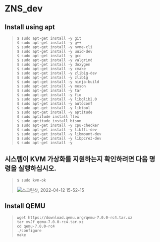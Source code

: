 # ZNS_dev

## Install using apt
> ```
> $ sudo apt-get install -y git
> $ sudo apt-get install -y g++
> $ sudo apt-get install -y nvme-cli
> $ sudo apt-get install -y uuid-dev
> $ sudo apt-get install -y gcc
> $ sudo apt-get install -y valgrind
> $ sudo apt-get install -y doxygen
> $ sudo apt-get install -y cmake
> $ sudo apt-get install -y zlib1g-dev
> $ sudo apt-get install -y zlib1g
> $ sudo apt-get install -y ninja-build
> $ sudo apt-get install -y meson
> $ sudo apt-get install -y tar
> $ sudo apt-get install -y fio
> $ sudo apt-get install -y libglib2.0
> $ sudo apt-get install -y autoconf
> $ sudo apt-get install -y libtool
> $ sudo apt-get install -y aptitude
> $ sudo aptitude install flex
> $ sudo aptitude install bison
> $ sudo apt-get install -y cpu-checker
> $ sudo apt-get install -y libffi-dev
> $ sudo apt-get install -y libmount-dev
> $ sudo apt-get install -y libpcre3-dev
> $ sudo apt-get install -y 
> ```

## 시스템이 KVM 가상화를 지원하는지 확인하려면 다음 명령을 실행하십시오.
> ```
> $ sudo kvm-ok
> ```
> ![스크린샷, 2022-04-12 15-52-15](https://user-images.githubusercontent.com/45022422/162898916-5ef22325-386d-465e-8616-18ef1c0a957a.png)


## Install QEMU
> ```
> wget https://download.qemu.org/qemu-7.0.0-rc4.tar.xz
> tar xvJf qemu-7.0.0-rc4.tar.xz
> cd qemu-7.0.0-rc4
> ./configure
> make
> ```

